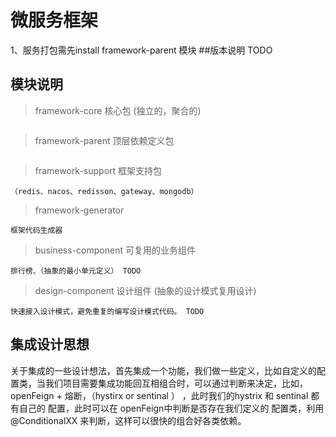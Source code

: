 # 微服务框架
1、服务打包需先install  framework-parent 模块
##版本说明
TODO



## 模块说明

> framework-core  核心包 (独立的，聚合的)
```text

```
> framework-parent  顶层依赖定义包
```text

```
> framework-support 框架支持包 
```text
（redis、nacos、redisson、gateway、mongodb）
```
> framework-generator
```text
框架代码生成器
```
> business-component 可复用的业务组件
```text
排行榜、（抽象的最小单元定义） TODO
```
> design-component 设计组件 (抽象的设计模式复用设计) 
```text
快速接入设计模式，避免重复的编写设计模式代码。 TODO 
```

## 集成设计思想

关于集成的一些设计想法，首先集成一个功能，我们做一些定义，比如自定义的配置类，当我们项目需要集成功能回互相组合时，可以通过判断来决定，比如，openFeign + 熔断，（hystirx or sentinal ） ，此时我们的hystrix 和 sentinal 都有自己的 配置，此时可以在 openFeign中判断是否存在我们定义的 配置类，利用@ConditionalXX 来判断，这样可以很快的组合好各类依赖。













